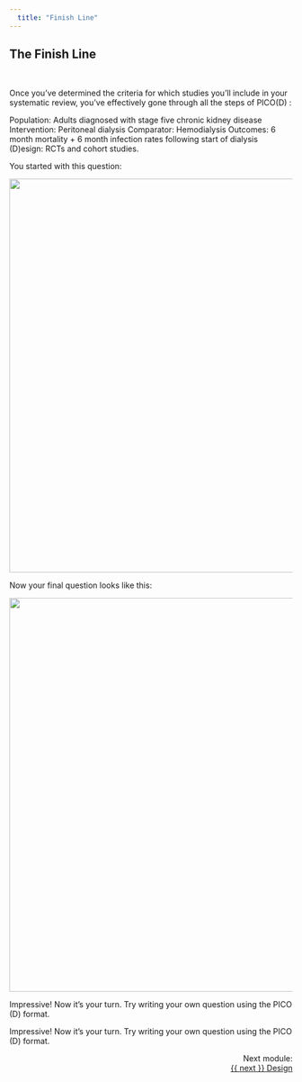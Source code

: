 ```yaml
---
  title: "Finish Line"
---
```



## The Finish Line

<br>

Once you’ve determined the criteria for which studies you’ll include in your systematic review, you’ve effectively gone through all the steps of PICO(D) :

Population: Adults diagnosed with stage five chronic kidney disease
Intervention: Peritoneal dialysis
Comparator: Hemodialysis
Outcomes: 6 month mortality + 6 month infection rates following start of dialysis
(D)esign: RCTs and cohort studies.

You started with this question:



<center>
<img src="{{site.baseurl}}/img/pop1.PNG" width="700" >
</center>




Now your final question looks like this:

<center>
<img src="{{site.baseurl}}/img/pop9.PNG" width="700" >
</center>

Impressive! Now it’s your turn. Try writing your own question using the PICO (D) format.

Impressive! Now it’s your turn. Try writing your own question using the PICO (D) format.



<div class="pagination-section" style="text-align: right">
			<div class="title">
				Next module:
			</div>
			<a rel="next" class="next" href="{{ site.baseurl }}/modules/"> {{ next }} Design
			</a>
		</div>